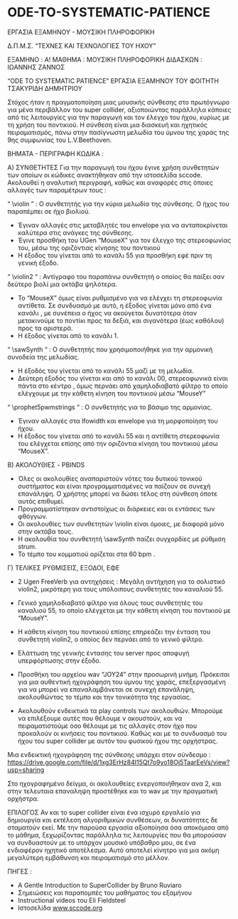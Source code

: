 # ODE-TO-SYSTEMATIC-PATIENCE
ΕΡΓΑΣΙΑ ΕΞΑΜΗΝΟΥ - ΜΟΥΣΙΚΗ ΠΛΗΡΟΦΟΡΙΚΗ


Δ.Π.Μ.Σ.
“ΤΕΧΝΕΣ ΚΑΙ ΤΕΧΝΟΛΟΓΙΕΣ ΤΟΥ ΗΧΟΥ”

ΕΞΑΜΗΝΟ : A!
ΜΑΘΗΜΑ : ΜΟΥΣΙΚΗ ΠΛΗΡΟΦΟΡΙΚΗ 
ΔΙΔΑΣΚΩΝ : ΙΩΑΝΝΗΣ ΖΑΝΝΟΣ


“ODE TO SYSTEMATIC PATIENCE”
ΕΡΓΑΣΙΑ ΕΞΑΜΗΝΟΥ ΤΟΥ ΦΟΙΤΗΤΗ ΤΣΑΚΥΡΙΔΗ ΔΗΜΗΤΡΙΟΥ


Στόχος ήταν η πραγματοποίηση μιας μουσικής σύνθεσης στο πρωτόγνωρο για μένα περιβάλλον του super collider, αξιοποιώντας παράλληλα κάποιες από τις λειτουργίες για την παραγωγή και τον έλεγχο του ήχου, κυρίως με τη χρήση του ποντικιού.
Η σύνθεση είναι μια διασκευή και ηχητικός πειραματισμός,  πάνω στην πασίγνωστη μελωδία του ύμνου της χαράς της 9ης συμφωνίας του L.V.Beethoven. 


ΒΗΜΑΤΑ - ΠΕΡΙΓΡΑΦΗ ΚΩΔΙΚΑ :

Α) ΣΥΝΘΕΤΗΤΕΣ
Για την παραγωγή του ήχου έγινε χρήση συνθετητών των οποίων οι κώδικες ανακτήθηκαν από την ιστοσελίδα sccode. Ακολουθεί η αναλυτική περιγραφή, καθώς και αναφορές στις όποιες αλλαγές των παραμέτρων τους :

“ \violin ” : 
 Ο συνθετητής για την κύρια μελωδία της σύνθεσης. Ο ήχος του παραπέμπει σε ήχο βιολιού.
   -  Έγιναν αλλαγές στις μεταβλητές του envelope για να ανταποκρίνεται καλύτερα στις ανάγκες της σύνθεσης.  
  - Έγινε προσθήκη του UGen “MouseX” για τον έλεγχο της στερεοφωνίας του, μέσω της οριζόντιας κίνησης του ποντικιού
  - Η έξοδος του γίνεται από το κανάλι 55 για προσθήκη εφέ  πριν τη γενική έξοδο.

“ \violin2 “  :
Αντίγραφο του παραπάνω συνθετητή ο οποίος θα παίξει σαν δεύτερο βιολί μια οκτάβα ψηλότερα.
-  Το  “ΜouseΧ” όμως είναι ρυθμισμένο για να ελέγχει τη στερεοφωνία αντίθετα. Σε συνδυασμό με αυτό, η έξοδος γίνεται μόνο από ένα κανάλι , με συνέπεια ο ήχος να ακούγεται δυνατότερα όταν μετακινούμε το ποντίκι προς τα δεξιά, και σιγανότερα (έως καθόλου) προς τα αριστερά.
-  Η έξοδος γίνεται από το κανάλι 1.

“ \sawSynth “  :
O συνθετητής που χρησιμοποιήθηκε για την αρμονική συνοδεία της μελωδίας. 
 -  Η έξοδός του γίνεται από το κανάλι 55 μαζί με τη μελωδία.
 -  Δεύτερη έξοδός του γίνεται και από το κανάλι 00, στερεοφωνικά είναι πάντα στο κέντρο , όμως  περνάει από χαμηλοδιαβατό φίλτρο το οποίο ελέγχουμε με την κάθετη κίνηση του ποντικιού  μέσω “MouseY”

“ \prophet5pwmstrings “  :
O συνθετητής για το βάσιμο της αρμονίας.
-  Έγιναν αλλαγές στα lfowidth και envelope για τη μορφοποίηση του ήχου.
-  Η έξοδος του γίνεται από το κανάλι 55 και η αντίθετη στερεοφωνία του ελέγχεται επίσης από την οριζόντια κίνηση του ποντικιού μέσω “ΜouseΧ”.


Β) ΑΚΟΛΟΥΘΙΕΣ - PBINDS
-  Όλες οι ακολουθίες αναπαριστούν νότες του δυτικού τονικού συστήματος και είναι προγραμματισμένες να παίζουν σε συνεχή επανάληψη. Ο χρήστης μπορεί να δώσει τέλος στη σύνθεση όποτε αυτός επιθυμεί.
-  Προγραμματίστηκαν αντιστοίχως οι διάρκειες και οι εντάσεις των φθόγγων.
-  Οι ακολουθίες των συνθετητών  \violin είναι όμοιες, με διαφορά μόνο στην οκτάβα τους.
-  Η ακολουθία του συνθετητή  \sawSynth παίζει συγχορδίες με ρύθμιση strum.
-  Το τέμπο του κομματιού ορίζεται στα 60 bpm . 



Γ) ΤΕΛΙΚΕΣ ΡΥΘΜΙΣΕΙΣ, ΕΞΟΔΟΙ, ΕΦΕ
-  2 Ugen FreeVerb για αντηχήσεις : Μεγάλη αντήχηση για το σολιστικό violin2,  μικρότερη για τους υπόλοιπους συνθετητές του καναλιού 55. 
-  Γενικό χαμηλοδιαβατό φίλτρο για όλους τους συνθετητές του καναλιού 55, το οποίο ελέγχεται με την κάθετη κίνηση του ποντικιού με  “MouseY”.
-  Η κάθετη κίνηση του ποντικιού επίσης επηρεάζει την ένταση του συνθετητή violin2, ο οποίος δεν περνάει από το γενικό φίλτρο. 
-  Ελάττωση της γενικής έντασης του server προς αποφυγή υπερφόρτωσης στην έξοδο.
-  Προσθήκη του αρχείου wav “JOY24” στην προσωρινή μνήμη. Πρόκειται για μια αυθεντική ηχογράφηση του ύμνου της χαράς, επεξεργασμένη για να μπορεί να επαναλαμβάνεται σε συνεχή επανάληψη, ακολουθώντας το τέμπο και την τονικότητα της εργασίας. 

- Ακολουθούν ενδεικτικά τα play controls των ακολουθιών. Μπορούμε να επιλέξουμε αυτές που θέλουμε ν ακουστούν, και να πειραματιστούμε όσο θέλουμε με τις αλλαγές στον ήχο που προκαλούν οι κινήσεις του ποντικιού. Καθώς και με το συνδυασμό του ήχου του super collider με αυτόν του φυσικού ήχου της ορχήστρας. 

Μια ενδεικτική ηχογράφηση της σύνθεσης υπάρχει στον σύνδεσμο : https://drive.google.com/file/d/1xg3ErHz84I15Qt7o9yo18Oj5TaarEeVs/view?usp=sharing

Στο ηχογραφημένο δείγμα, οι ακολουθείες ενεργοποιήθηκαν ανα 2, και στην τελευταια επαναληψη προστέθηκε και το wav με την πραγματική ορχήστρα. 



ΕΠΙΛΟΓΟΣ
Αν και το super collider είναι ένα ισχυρό εργαλείο για δημιουργία και εκτέλεση αλγοριθμικών συνθέσεων, οι δυνατότητες δε σταματούν εκεί. Με την παρούσα εργασία αξιοποίησα όσα αποκόμισα από το μάθημα, ξεχωρίζοντας παράλληλα τις λειτουργίες που θα μπορούσαν να συνδυαστούν με το υπάρχον μουσικό υπόβαθρο μου, σε ένα ενδιαφέρον ηχητικό αποτέλεσμα. 
Αυτό αποτελεί κίνητρο για μια ακόμη μεγαλύτερη εμβάθυνση και πειραματισμό στο μέλλον.  


ΠΗΓΕΣ :
 - A Gentle Introduction to SuperCollider 
by Bruno Ruviaro 
- Σημειώσεις και παραπομπές του μαθήματος του εξαμήνου
- Instructional videos του Eli Fieldsteel
- Ιστοσελίδα www.sccode.org

